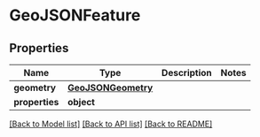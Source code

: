# GeoJSONFeature

## Properties
Name | Type | Description | Notes
------------ | ------------- | ------------- | -------------
**geometry** | [**GeoJSONGeometry**](GeoJSONGeometry.md) |  | 
**properties** | **object** |  | 

[[Back to Model list]](../README.md#documentation-for-models) [[Back to API list]](../README.md#documentation-for-api-endpoints) [[Back to README]](../README.md)


